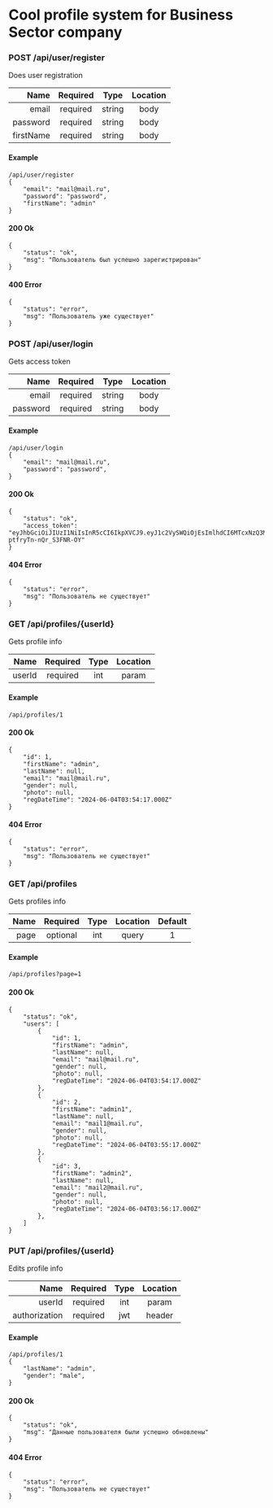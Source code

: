 # Cool profile system for Business Sector company


### POST /api/user/register
Does user registration


|Name     |Required|Type  |Location|
|--------:|:------:|:----:|:------:|
|email    |required|string|body    |
|password |required|string|body    |
|firstName|required|string|body    |


#### Example
```
/api/user/register
{
    "email": "mail@mail.ru",
    "password": "password",
    "firstName": "admin"
}
```
#### 200 Ok
``` 
{
    "status": "ok",
    "msg": "Пользователь был успешно зарегистрирован"
}
```
#### 400 Error
```
{
    "status": "error",
    "msg": "Пользователь уже существует"
}
```

### POST /api/user/login
Gets access token


|Name     |Required|Type  |Location|
|--------:|:------:|:----:|:------:|
|email    |required|string|body    |
|password |required|string|body    |


#### Example
```
/api/user/login
{
    "email": "mail@mail.ru",
    "password": "password",
}
```
#### 200 Ok
``` 
{
    "status": "ok",
    "access_token": "eyJhbGciOiJIUzI1NiIsInR5cCI6IkpXVCJ9.eyJ1c2VySWQiOjEsImlhdCI6MTcxNzQ3MzM2OCwiZXhwIjoxNzE3NDc2OTY4fQ.CXMJuLny7N6l6SGpZUKKmK-ptfryTn-nQr_S3FNR-OY"
}
```
#### 404 Error
```
{
    "status": "error",
    "msg": "Пользователь не существует"
}
```

### GET /api/profiles/{userId}
Gets profile info


|Name     |Required|Type  |Location|
|--------:|:------:|:----:|:------:|
|userId    |required|int  |param   |


#### Example
```
/api/profiles/1
```
#### 200 Ok
``` 
{
    "id": 1,
    "firstName": "admin",
    "lastName": null,
    "email": "mail@mail.ru",
    "gender": null,
    "photo": null,
    "regDateTime": "2024-06-04T03:54:17.000Z"
}
```
#### 404 Error
```
{
    "status": "error",
    "msg": "Пользователь не существует"
}
```

### GET /api/profiles
Gets profiles info


|Name     |Required|Type  |Location|Default|
|--------:|:------:|:----:|:------:|:-----:|
|page     |optional|int   |query   |1      |


#### Example
```
/api/profiles?page=1
```
#### 200 Ok
``` 
{
    "status": "ok",
    "users": [
        {
            "id": 1,
            "firstName": "admin",
            "lastName": null,
            "email": "mail@mail.ru",
            "gender": null,
            "photo": null,
            "regDateTime": "2024-06-04T03:54:17.000Z"
        },
        {
            "id": 2,
            "firstName": "admin1",
            "lastName": null,
            "email": "mail1@mail.ru",
            "gender": null,
            "photo": null,
            "regDateTime": "2024-06-04T03:55:17.000Z"
        },
        {
            "id": 3,
            "firstName": "admin2",
            "lastName": null,
            "email": "mail2@mail.ru",
            "gender": null,
            "photo": null,
            "regDateTime": "2024-06-04T03:56:17.000Z"
        },
    ]
}
```

### PUT /api/profiles/{userId}
Edits profile info


|Name         |Required|Type  |Location|
|------------:|:------:|:----:|:------:|
|userId       |required|int   |param   |
|authorization|required|jwt   |header  |


#### Example
```
/api/profiles/1
{
    "lastName": "admin",
    "gender": "male",
}
```
#### 200 Ok
``` 
{
    "status": "ok",
    "msg": "Данные пользователя были успешно обновлены"
}
```
#### 404 Error
```
{
    "status": "error",
    "msg": "Пользователь не существует"
}
```